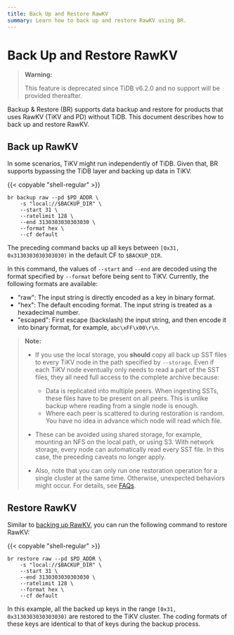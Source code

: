 ```yaml
---
title: Back Up and Restore RawKV
summary: Learn how to back up and restore RawKV using BR.
---
```


# Back Up and Restore RawKV

> **Warning:**
>
> This feature is deprecated since TiDB v6.2.0 and no support will be provided thereafter.

Backup & Restore (BR) supports data backup and restore for products that uses RawKV (TiKV and PD) without TiDB. This document describes how to back up and restore RawKV.

## Back up RawKV

In some scenarios, TiKV might run independently of TiDB. Given that, BR supports bypassing the TiDB layer and backing up data in TiKV.

{{< copyable "shell-regular" >}}

```shell
br backup raw --pd $PD_ADDR \
    -s "local://$BACKUP_DIR" \
    --start 31 \
    --ratelimit 128 \
    --end 3130303030303030 \
    --format hex \
    --cf default
```

The preceding command backs up all keys between `[0x31, 0x3130303030303030)` in the default CF to `$BACKUP_DIR`.

In this command, the values of `--start` and `--end` are decoded using the format specified by `--format` before being sent to TiKV. Currently, the following formats are available:

- "raw": The input string is directly encoded as a key in binary format.
- "hex": The default encoding format. The input string is treated as a hexadecimal number.
- "escaped": First escape (backslash) the input string, and then encode it into binary format, for example, `abc\xFF\x00\r\n`.

> **Note:**
>
> - If you use the local storage, you **should** copy all back up SST files to every TiKV node in the path specified by `--storage`. Even if each TiKV node eventually only needs to read a part of the SST files, they all need full access to the complete archive because:
>
>     - Data is replicated into multiple peers. When ingesting SSTs, these files have to be present on all peers. This is unlike backup where reading from a single node is enough.
>     - Where each peer is scattered to during restoration is random. You have no idea in advance which node will read which file.
>
> - These can be avoided using shared storage, for example, mounting an NFS on the local path, or using S3. With network storage, every node can automatically read every SST file. In this case, the preceding caveats no longer apply.
> - Also, note that you can only run one restoration operation for a single cluster at the same time. Otherwise, unexpected behaviors might occur. For details, see [FAQs](/br/backup-and-restore-faq.md#can-i-use-multiple-br-processes-at-the-same-time-to-restore-the-data-of-a-single-cluster).

## Restore RawKV

Similar to [backing up RawKV](#back-up-rawkv), you can run the following command to restore RawKV:

{{< copyable "shell-regular" >}}

```shell
br restore raw --pd $PD_ADDR \
    -s "local://$BACKUP_DIR" \
    --start 31 \
    --end 3130303030303030 \
    --ratelimit 128 \
    --format hex \
    --cf default
```

In this example, all the backed up keys in the range `[0x31, 0x3130303030303030)` are restored to the TiKV cluster. The coding formats of these keys are identical to that of keys during the backup process.
